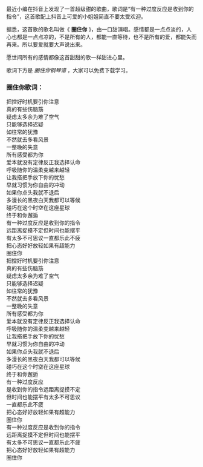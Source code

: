

最近小编在抖音上发现了一首超级甜的歌曲，歌词是“有一种过度反应是收到你的指令”，这首歌配上抖音上可爱的小姐姐简直不要太受欢迎。

据悉，这首歌的歌名叫做《 **圈住你**
》，由一口甜演唱。感情都是一点点淡的，人心也都是一点点凉的，不是所有的人，都能一直等待，也不是所有的爱，都能失而再来。所以要爱就要大声说出来。

愿世间所有的感情都像这首甜甜的歌一样甜进心里。

歌词下方是 _圈住你钢琴谱_ ，大家可以免费下载学习。

### 圈住你歌词：

把控好时机要引你注意  
真的有些伤脑筋  
疑虑太多余为难了空气  
只能够选择迟疑  
如往常的犹豫  
不然就去多看风景  
一整晚的失意  
所有感受都为你  
爱本就没有定律反正我选择认命  
呼吸随你的温柔变越来越轻  
让我搭把手放下你的忧愁  
早就习惯为你自由的冲动  
如果你点头我就不退后  
多漫长的黑夜白天我都可以等候  
碰巧在这个时空在这座星球  
终于和你邂逅  
有一种过度反应是收到你的指令  
远距离捉摸不定但时间也能摆平  
有太多不可思议一直都乐此不疲  
把心态好好放轻如果有超能力  
圈住你  
把控好时机要引你注意  
真的有些伤脑筋  
疑虑太多余为难了空气  
只能够选择迟疑  
如往常的犹豫  
不然就去多看风景  
一整晚的失意  
所有感受都为你  
爱本就没有定律反正我选择认命  
呼吸随你的温柔变越来越轻  
让我搭把手放下你的忧愁  
早就习惯为你自由的冲动  
如果你点头我就不退后  
多漫长的黑夜白天我都可以等候  
碰巧在这个时空在这座星球  
终于和你邂逅  
有一种过度反应  
是收到你的指令远距离捉摸不定  
但时间也能摆平有太多不可思议  
一直都乐此不疲  
把心态好好放轻如果有超能力  
圈住你  
有一种过度反应是收到你的指令  
远距离捉摸不定但时间也能摆平  
有太多不可思议一直都乐此不疲  
把心态好好放轻如果有超能力  
圈住你

